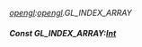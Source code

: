 _[opengl](../../modules/opengl/opengl-module.md):[opengl](../../modules/opengl/opengl-module.md).GL\_INDEX\_ARRAY_
##### Const GL\_INDEX\_ARRAY:[Int](../../modules/wonkey/wonkey-types-int.md)
